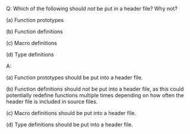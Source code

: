 Q: Which of the following should <em>not</em> be put in a header file? Why not?

(a) Function prototypes

(b) Function definitions

(c) Macro definitions

(d) Type definitions

A:

(a) Function prototypes should be put into a header file.

(b) Function definitions should not be put into a header file, as this could
potentially redefine functions multiple times depending on how often the header
file is included in source files.

(c) Macro definitions should be put into a header file.

(d) Type definitions should be put into a header file.

